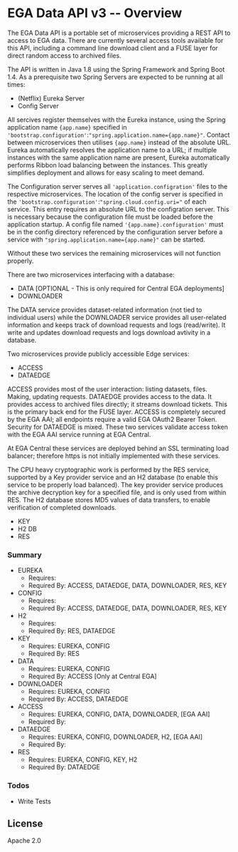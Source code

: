# EGA Data API v3 -- Overview

The EGA Data API is a portable set of microservices providing a REST API to access to EGA data. There are currently several access tools available for this API, including a command line download client and a FUSE layer for direct random access to archived files.

The API is written in Java 1.8 using the Spring Framework and Spring Boot 1.4. As a prerequisite two Spring Servers are expected to be running at all times:
* (Netflix) Eureka Server
* Config Server

All sercives register themselves with the Eureka instance, using the Spring application name `{app.name}` specified in `'bootstrap.configuration'`:`"spring.application.name={app.name}"`. Contact between microservices then utilises `{app.name}` instead of the absolute URL. Eureka automatically resolves the application name to a URL; if multiple instances with the same application name are present, Eureka automatically performs Ribbon load balancing between the instances. This greatly simplifies deployment and allows for easy scaling to meet demand.

The Configuration server serves all `'application.configration'` files to the respective microservices. The location of the config server is specified in the `'bootstrap.configuration'`:`"spring.cloud.config.uri="` of each service. This entry requires an absolute URL to the configration server. This is necessary because the configuration file must be loaded before the application startup. A config file named `'{app.name}.configuration'` must be in the config directory referenced by the configuration server before a service with `"spring.application.name={app.name}"` can be started.

Without these two services the remaining microservices will not function properly.

There are two microservices interfacing with a database:
* DATA [OPTIONAL - This is only required for Central EGA deployments]
* DOWNLOADER

The DATA service provides dataset-related information (not tied to individual users) while the DOWNLOADER service provides all user-related information and keeps track of download requests and logs (read/write). It write and updates download requests and logs download avtivity in a database.

Two microservices provide publicly accessible Edge services:
* ACCESS
* DATAEDGE

ACCESS provides most of the user interaction: listing datasets, files. Making, updating requests. DATAEDGE provides access to the data. It provides access to archived files directly; it streams download tickets. This is the primary back end for the FUSE layer. ACCESS is completely secured by the EGA AAI; all endpoints require a valid EGA OAuth2 Bearer Token. Security for DATAEDGE is mixed. These two services validate access token with the EGA AAI service running at EGA Central.

At EGA Central these services are deployed behind an SSL terminating load balancer; therefore https is not initially implemented with these services.

The CPU heavy cryptographic work is performed by the RES service, supported by a Key provider service and an H2 database (to enable this service to be properly load balanced). The key provider service produces the archive decryption key for a specified file, and is only used from within RES. The H2 database stores MD5 values of data transfers, to enable verification of completed downloads.
* KEY
* H2 DB
* RES

### Summary
* EUREKA
    * Requires:
    * Required By: ACCESS, DATAEDGE, DATA, DOWNLOADER, RES, KEY
* CONFIG
    * Requires:
    * Required By: ACCESS, DATAEDGE, DATA, DOWNLOADER, RES, KEY
* H2
    * Requires:
    * Required By: RES, DATAEDGE
* KEY
    * Requires: EUREKA, CONFIG
    * Required By: RES
* DATA
    * Requires: EUREKA, CONFIG
    * Required By: ACCESS [Only at Central EGA]
* DOWNLOADER
    * Requires: EUREKA, CONFIG
    * Required By: ACCESS, DATAEDGE
* ACCESS
    * Requires: EUREKA, CONFIG, DATA, DOWNLOADER, [EGA AAI]
    * Required By:
* DATAEDGE
    * Requires: EUREKA, CONFIG, DOWNLOADER, H2, [EGA AAI]
    * Required By:
* RES
    * Requires: EUREKA, CONFIG, KEY, H2
    * Required By: DATAEDGE

### Todos

 - Write Tests

License
----

Apache 2.0

